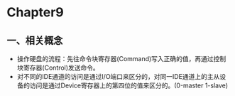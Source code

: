 # Chapter9
## 一、相关概念
- 操作硬盘的流程：先往命令块寄存器(Command)写入正确的值，再通过控制块寄存器(Control)发送命令。  
- 对不同的IDE通道的访问是通过I/O端口来区分的，对同一IDE通道上的主从设备的访问是通过Device寄存器上的第四位的值来区分的。(0-master 1-slave)  
